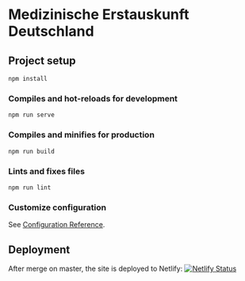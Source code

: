 # Medizinische Erstauskunft Deutschland

## Project setup
```
npm install
```

### Compiles and hot-reloads for development
```
npm run serve
```

### Compiles and minifies for production
```
npm run build
```

### Lints and fixes files
```
npm run lint
```

### Customize configuration
See [Configuration Reference](https://cli.vuejs.org/config/).


## Deployment
After merge on master, the site is deployed to Netlify:
[![Netlify Status](https://api.netlify.com/api/v1/badges/aea455af-0ee5-434b-8229-bc8e4d7cc49b/deploy-status)](https://app.netlify.com/sites/musing-hermann-289c38/deploys)